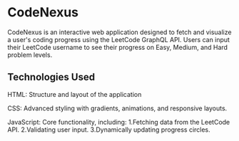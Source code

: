 # CodeNexus
CodeNexus is an interactive web application designed to fetch and visualize a user's coding progress using the LeetCode GraphQL API. 
Users can input their LeetCode username to see their progress on Easy, Medium, and Hard problem levels.

## Technologies Used
HTML: 
Structure and layout of the application

CSS: 
Advanced styling with gradients, animations, and responsive layouts.

JavaScript: 
Core functionality, including:
1.Fetching data from the LeetCode API.
2.Validating user input.
3.Dynamically updating progress circles.
